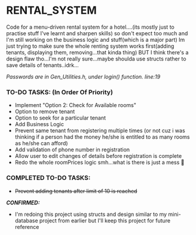 # RENTAL_SYSTEM

Code for a menu-driven rental system for a hotel....(its mostly just to practise stuff I've learnt and sharpen skills)
so don't expect too much and I'm still working on  the business logic and stuff(which is a major part)
Im just trying to make sure the whole renting system works first(adding tenants, displaying them, removing...that kinda thing)
BUT I think there's a design flaw tho...I'm not really sure...maybe shoulda use structs rather to save details of tenants..idrk...

*Passwords are in Gen_Utilities.h, under login() function. line:19*


### TO-DO TASKS: (In Order Of Priority)
- Implement "Option 2: Check for Available rooms"
- Option to remove tenant
- Option to seek for a particular tenant
- Add Business Logic
- Prevent same tenant from registering multiple times
  (or not cuz i was thinking if a person had the money he/she is entitled to as many rooms as he/she can afford)
- Add validation of phone number in registration
- Allow user to edit changes of details before registration is complete
- Redo the whole roomPrices logic smh...what is there is just a mess :facepalm:

### **COMPLETED TO-DO TASKS:**
- ~~Prevent adding tenants after limit of 10 is reached~~

***CONFIRMED:***
- I'm redoing this project using structs and design similar to my mini-database project from earlier
  but I'll keep this project for future reference

